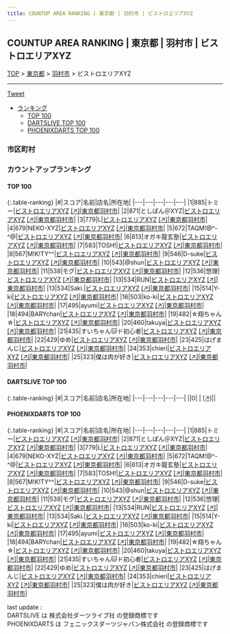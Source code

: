 ```yaml
---
title: COUNTUP AREA RANKING | 東京都 | 羽村市 | ビストロエリアXYZ
---
```

## COUNTUP AREA RANKING | 東京都 | 羽村市 | ビストロエリアXYZ

[TOP](/darts/rank/) > [東京都](/darts/rank/東京都/) > [羽村市](/darts/rank/東京都/羽村市/) > ビストロエリアXYZ

___

<a href="https://twitter.com/share?ref_src=twsrc%5Etfw" data-text="COUNTUP AREA RANKING | 東京都羽村市ビストロエリアXYZ" class="twitter-share-button" data-hashtags="DARTSLIVE,PHOENIXDARTS,darts,ダーツ" data-show-count="false">Tweet</a>

* [ランキング](#カウントアップランキング)
    * [TOP 100](#top-100)
    * [DARTSLIVE TOP 100](#dartslive-top-100)
    * [PHOENIXDARTS TOP 100](#phoenixdarts-top-100)

### 市区町村

<ul>

</ul>

### カウントアップランキング

#### TOP 100



{:.table-ranking}
|#|スコア|名前|店名|所在地|
|---|---|---|---|---|
|1|885|<span class="rank-name-pd">トミー</span>|<a href="/darts/rank/shops/9468.html">ビストロエリアXYZ</a> <a href="https://vs.phoenixdarts.com/jp/shop/shopDetailInfo/s_9468?s_seq=9468">[↗]</a>|<a href="/darts/rank/東京都/羽村市">東京都羽村市</a>|
|2|871|<span class="rank-name-pd">としぽん＠XYZ</span>|<a href="/darts/rank/shops/9468.html">ビストロエリアXYZ</a> <a href="https://vs.phoenixdarts.com/jp/shop/shopDetailInfo/s_9468?s_seq=9468">[↗]</a>|<a href="/darts/rank/東京都/羽村市">東京都羽村市</a>|
|3|779|<span class="rank-name-pd">L</span>|<a href="/darts/rank/shops/9468.html">ビストロエリアXYZ</a> <a href="https://vs.phoenixdarts.com/jp/shop/shopDetailInfo/s_9468?s_seq=9468">[↗]</a>|<a href="/darts/rank/東京都/羽村市">東京都羽村市</a>|
|4|679|<span class="rank-name-pd">NEKO-XYZ</span>|<a href="/darts/rank/shops/9468.html">ビストロエリアXYZ</a> <a href="https://vs.phoenixdarts.com/jp/shop/shopDetailInfo/s_9468?s_seq=9468">[↗]</a>|<a href="/darts/rank/東京都/羽村市">東京都羽村市</a>|
|5|672|<span class="rank-name-pd">TAQM!@^-^@</span>|<a href="/darts/rank/shops/9468.html">ビストロエリアXYZ</a> <a href="https://vs.phoenixdarts.com/jp/shop/shopDetailInfo/s_9468?s_seq=9468">[↗]</a>|<a href="/darts/rank/東京都/羽村市">東京都羽村市</a>|
|6|613|<span class="rank-name-pd">オガキ龍玄塾</span>|<a href="/darts/rank/shops/9468.html">ビストロエリアXYZ</a> <a href="https://vs.phoenixdarts.com/jp/shop/shopDetailInfo/s_9468?s_seq=9468">[↗]</a>|<a href="/darts/rank/東京都/羽村市">東京都羽村市</a>|
|7|583|<span class="rank-name-pd">TOSH!</span>|<a href="/darts/rank/shops/9468.html">ビストロエリアXYZ</a> <a href="https://vs.phoenixdarts.com/jp/shop/shopDetailInfo/s_9468?s_seq=9468">[↗]</a>|<a href="/darts/rank/東京都/羽村市">東京都羽村市</a>|
|8|567|<span class="rank-name-pd">M!K!TY^^</span>|<a href="/darts/rank/shops/9468.html">ビストロエリアXYZ</a> <a href="https://vs.phoenixdarts.com/jp/shop/shopDetailInfo/s_9468?s_seq=9468">[↗]</a>|<a href="/darts/rank/東京都/羽村市">東京都羽村市</a>|
|9|546|<span class="rank-name-pd">D-suke</span>|<a href="/darts/rank/shops/9468.html">ビストロエリアXYZ</a> <a href="https://vs.phoenixdarts.com/jp/shop/shopDetailInfo/s_9468?s_seq=9468">[↗]</a>|<a href="/darts/rank/東京都/羽村市">東京都羽村市</a>|
|10|543|<span class="rank-name-pd">@shun</span>|<a href="/darts/rank/shops/9468.html">ビストロエリアXYZ</a> <a href="https://vs.phoenixdarts.com/jp/shop/shopDetailInfo/s_9468?s_seq=9468">[↗]</a>|<a href="/darts/rank/東京都/羽村市">東京都羽村市</a>|
|11|538|<span class="rank-name-pd">モグ</span>|<a href="/darts/rank/shops/9468.html">ビストロエリアXYZ</a> <a href="https://vs.phoenixdarts.com/jp/shop/shopDetailInfo/s_9468?s_seq=9468">[↗]</a>|<a href="/darts/rank/東京都/羽村市">東京都羽村市</a>|
|12|536|<span class="rank-name-pd">悠理</span>|<a href="/darts/rank/shops/9468.html">ビストロエリアXYZ</a> <a href="https://vs.phoenixdarts.com/jp/shop/shopDetailInfo/s_9468?s_seq=9468">[↗]</a>|<a href="/darts/rank/東京都/羽村市">東京都羽村市</a>|
|13|534|<span class="rank-name-pd">RUN</span>|<a href="/darts/rank/shops/9468.html">ビストロエリアXYZ</a> <a href="https://vs.phoenixdarts.com/jp/shop/shopDetailInfo/s_9468?s_seq=9468">[↗]</a>|<a href="/darts/rank/東京都/羽村市">東京都羽村市</a>|
|13|534|<span class="rank-name-pd">Saki.</span>|<a href="/darts/rank/shops/9468.html">ビストロエリアXYZ</a> <a href="https://vs.phoenixdarts.com/jp/shop/shopDetailInfo/s_9468?s_seq=9468">[↗]</a>|<a href="/darts/rank/東京都/羽村市">東京都羽村市</a>|
|15|514|<span class="rank-name-pd">Y-ki</span>|<a href="/darts/rank/shops/9468.html">ビストロエリアXYZ</a> <a href="https://vs.phoenixdarts.com/jp/shop/shopDetailInfo/s_9468?s_seq=9468">[↗]</a>|<a href="/darts/rank/東京都/羽村市">東京都羽村市</a>|
|16|503|<span class="rank-name-pd">ko-ki</span>|<a href="/darts/rank/shops/9468.html">ビストロエリアXYZ</a> <a href="https://vs.phoenixdarts.com/jp/shop/shopDetailInfo/s_9468?s_seq=9468">[↗]</a>|<a href="/darts/rank/東京都/羽村市">東京都羽村市</a>|
|17|495|<span class="rank-name-pd">ayumi</span>|<a href="/darts/rank/shops/9468.html">ビストロエリアXYZ</a> <a href="https://vs.phoenixdarts.com/jp/shop/shopDetailInfo/s_9468?s_seq=9468">[↗]</a>|<a href="/darts/rank/東京都/羽村市">東京都羽村市</a>|
|18|494|<span class="rank-name-pd">BARYchan</span>|<a href="/darts/rank/shops/9468.html">ビストロエリアXYZ</a> <a href="https://vs.phoenixdarts.com/jp/shop/shopDetailInfo/s_9468?s_seq=9468">[↗]</a>|<a href="/darts/rank/東京都/羽村市">東京都羽村市</a>|
|19|482|<span class="rank-name-pd">☆翔ちゃん☆</span>|<a href="/darts/rank/shops/9468.html">ビストロエリアXYZ</a> <a href="https://vs.phoenixdarts.com/jp/shop/shopDetailInfo/s_9468?s_seq=9468">[↗]</a>|<a href="/darts/rank/東京都/羽村市">東京都羽村市</a>|
|20|460|<span class="rank-name-pd">takuya</span>|<a href="/darts/rank/shops/9468.html">ビストロエリアXYZ</a> <a href="https://vs.phoenixdarts.com/jp/shop/shopDetailInfo/s_9468?s_seq=9468">[↗]</a>|<a href="/darts/rank/東京都/羽村市">東京都羽村市</a>|
|21|435|<span class="rank-name-pd">すいちゃん🐱ド初心者</span>|<a href="/darts/rank/shops/9468.html">ビストロエリアXYZ</a> <a href="https://vs.phoenixdarts.com/jp/shop/shopDetailInfo/s_9468?s_seq=9468">[↗]</a>|<a href="/darts/rank/東京都/羽村市">東京都羽村市</a>|
|22|429|<span class="rank-name-pd">ゆめ</span>|<a href="/darts/rank/shops/9468.html">ビストロエリアXYZ</a> <a href="https://vs.phoenixdarts.com/jp/shop/shopDetailInfo/s_9468?s_seq=9468">[↗]</a>|<a href="/darts/rank/東京都/羽村市">東京都羽村市</a>|
|23|425|<span class="rank-name-pd">はげまんじ</span>|<a href="/darts/rank/shops/9468.html">ビストロエリアXYZ</a> <a href="https://vs.phoenixdarts.com/jp/shop/shopDetailInfo/s_9468?s_seq=9468">[↗]</a>|<a href="/darts/rank/東京都/羽村市">東京都羽村市</a>|
|24|353|<span class="rank-name-pd">chieri</span>|<a href="/darts/rank/shops/9468.html">ビストロエリアXYZ</a> <a href="https://vs.phoenixdarts.com/jp/shop/shopDetailInfo/s_9468?s_seq=9468">[↗]</a>|<a href="/darts/rank/東京都/羽村市">東京都羽村市</a>|
|25|323|<span class="rank-name-pd">僕は肉が好き</span>|<a href="/darts/rank/shops/9468.html">ビストロエリアXYZ</a> <a href="https://vs.phoenixdarts.com/jp/shop/shopDetailInfo/s_9468?s_seq=9468">[↗]</a>|<a href="/darts/rank/東京都/羽村市">東京都羽村市</a>|


#### DARTSLIVE TOP 100



{:.table-ranking}
|#|スコア|名前|店名|所在地|
|---|---|---|---|---|
||0|<span class="rank-name-dl"> </span>|<a href="/darts/rank/shops/.html"></a> <a href="">[↗]</a>|<a href="/darts/rank//"></a>|


#### PHOENIXDARTS TOP 100



{:.table-ranking}
|#|スコア|名前|店名|所在地|
|---|---|---|---|---|
|1|885|<span class="rank-name-pd">トミー</span>|<a href="/darts/rank/shops/9468.html">ビストロエリアXYZ</a> <a href="https://vs.phoenixdarts.com/jp/shop/shopDetailInfo/s_9468?s_seq=9468">[↗]</a>|<a href="/darts/rank/東京都/羽村市">東京都羽村市</a>|
|2|871|<span class="rank-name-pd">としぽん＠XYZ</span>|<a href="/darts/rank/shops/9468.html">ビストロエリアXYZ</a> <a href="https://vs.phoenixdarts.com/jp/shop/shopDetailInfo/s_9468?s_seq=9468">[↗]</a>|<a href="/darts/rank/東京都/羽村市">東京都羽村市</a>|
|3|779|<span class="rank-name-pd">L</span>|<a href="/darts/rank/shops/9468.html">ビストロエリアXYZ</a> <a href="https://vs.phoenixdarts.com/jp/shop/shopDetailInfo/s_9468?s_seq=9468">[↗]</a>|<a href="/darts/rank/東京都/羽村市">東京都羽村市</a>|
|4|679|<span class="rank-name-pd">NEKO-XYZ</span>|<a href="/darts/rank/shops/9468.html">ビストロエリアXYZ</a> <a href="https://vs.phoenixdarts.com/jp/shop/shopDetailInfo/s_9468?s_seq=9468">[↗]</a>|<a href="/darts/rank/東京都/羽村市">東京都羽村市</a>|
|5|672|<span class="rank-name-pd">TAQM!@^-^@</span>|<a href="/darts/rank/shops/9468.html">ビストロエリアXYZ</a> <a href="https://vs.phoenixdarts.com/jp/shop/shopDetailInfo/s_9468?s_seq=9468">[↗]</a>|<a href="/darts/rank/東京都/羽村市">東京都羽村市</a>|
|6|613|<span class="rank-name-pd">オガキ龍玄塾</span>|<a href="/darts/rank/shops/9468.html">ビストロエリアXYZ</a> <a href="https://vs.phoenixdarts.com/jp/shop/shopDetailInfo/s_9468?s_seq=9468">[↗]</a>|<a href="/darts/rank/東京都/羽村市">東京都羽村市</a>|
|7|583|<span class="rank-name-pd">TOSH!</span>|<a href="/darts/rank/shops/9468.html">ビストロエリアXYZ</a> <a href="https://vs.phoenixdarts.com/jp/shop/shopDetailInfo/s_9468?s_seq=9468">[↗]</a>|<a href="/darts/rank/東京都/羽村市">東京都羽村市</a>|
|8|567|<span class="rank-name-pd">M!K!TY^^</span>|<a href="/darts/rank/shops/9468.html">ビストロエリアXYZ</a> <a href="https://vs.phoenixdarts.com/jp/shop/shopDetailInfo/s_9468?s_seq=9468">[↗]</a>|<a href="/darts/rank/東京都/羽村市">東京都羽村市</a>|
|9|546|<span class="rank-name-pd">D-suke</span>|<a href="/darts/rank/shops/9468.html">ビストロエリアXYZ</a> <a href="https://vs.phoenixdarts.com/jp/shop/shopDetailInfo/s_9468?s_seq=9468">[↗]</a>|<a href="/darts/rank/東京都/羽村市">東京都羽村市</a>|
|10|543|<span class="rank-name-pd">@shun</span>|<a href="/darts/rank/shops/9468.html">ビストロエリアXYZ</a> <a href="https://vs.phoenixdarts.com/jp/shop/shopDetailInfo/s_9468?s_seq=9468">[↗]</a>|<a href="/darts/rank/東京都/羽村市">東京都羽村市</a>|
|11|538|<span class="rank-name-pd">モグ</span>|<a href="/darts/rank/shops/9468.html">ビストロエリアXYZ</a> <a href="https://vs.phoenixdarts.com/jp/shop/shopDetailInfo/s_9468?s_seq=9468">[↗]</a>|<a href="/darts/rank/東京都/羽村市">東京都羽村市</a>|
|12|536|<span class="rank-name-pd">悠理</span>|<a href="/darts/rank/shops/9468.html">ビストロエリアXYZ</a> <a href="https://vs.phoenixdarts.com/jp/shop/shopDetailInfo/s_9468?s_seq=9468">[↗]</a>|<a href="/darts/rank/東京都/羽村市">東京都羽村市</a>|
|13|534|<span class="rank-name-pd">RUN</span>|<a href="/darts/rank/shops/9468.html">ビストロエリアXYZ</a> <a href="https://vs.phoenixdarts.com/jp/shop/shopDetailInfo/s_9468?s_seq=9468">[↗]</a>|<a href="/darts/rank/東京都/羽村市">東京都羽村市</a>|
|13|534|<span class="rank-name-pd">Saki.</span>|<a href="/darts/rank/shops/9468.html">ビストロエリアXYZ</a> <a href="https://vs.phoenixdarts.com/jp/shop/shopDetailInfo/s_9468?s_seq=9468">[↗]</a>|<a href="/darts/rank/東京都/羽村市">東京都羽村市</a>|
|15|514|<span class="rank-name-pd">Y-ki</span>|<a href="/darts/rank/shops/9468.html">ビストロエリアXYZ</a> <a href="https://vs.phoenixdarts.com/jp/shop/shopDetailInfo/s_9468?s_seq=9468">[↗]</a>|<a href="/darts/rank/東京都/羽村市">東京都羽村市</a>|
|16|503|<span class="rank-name-pd">ko-ki</span>|<a href="/darts/rank/shops/9468.html">ビストロエリアXYZ</a> <a href="https://vs.phoenixdarts.com/jp/shop/shopDetailInfo/s_9468?s_seq=9468">[↗]</a>|<a href="/darts/rank/東京都/羽村市">東京都羽村市</a>|
|17|495|<span class="rank-name-pd">ayumi</span>|<a href="/darts/rank/shops/9468.html">ビストロエリアXYZ</a> <a href="https://vs.phoenixdarts.com/jp/shop/shopDetailInfo/s_9468?s_seq=9468">[↗]</a>|<a href="/darts/rank/東京都/羽村市">東京都羽村市</a>|
|18|494|<span class="rank-name-pd">BARYchan</span>|<a href="/darts/rank/shops/9468.html">ビストロエリアXYZ</a> <a href="https://vs.phoenixdarts.com/jp/shop/shopDetailInfo/s_9468?s_seq=9468">[↗]</a>|<a href="/darts/rank/東京都/羽村市">東京都羽村市</a>|
|19|482|<span class="rank-name-pd">☆翔ちゃん☆</span>|<a href="/darts/rank/shops/9468.html">ビストロエリアXYZ</a> <a href="https://vs.phoenixdarts.com/jp/shop/shopDetailInfo/s_9468?s_seq=9468">[↗]</a>|<a href="/darts/rank/東京都/羽村市">東京都羽村市</a>|
|20|460|<span class="rank-name-pd">takuya</span>|<a href="/darts/rank/shops/9468.html">ビストロエリアXYZ</a> <a href="https://vs.phoenixdarts.com/jp/shop/shopDetailInfo/s_9468?s_seq=9468">[↗]</a>|<a href="/darts/rank/東京都/羽村市">東京都羽村市</a>|
|21|435|<span class="rank-name-pd">すいちゃん🐱ド初心者</span>|<a href="/darts/rank/shops/9468.html">ビストロエリアXYZ</a> <a href="https://vs.phoenixdarts.com/jp/shop/shopDetailInfo/s_9468?s_seq=9468">[↗]</a>|<a href="/darts/rank/東京都/羽村市">東京都羽村市</a>|
|22|429|<span class="rank-name-pd">ゆめ</span>|<a href="/darts/rank/shops/9468.html">ビストロエリアXYZ</a> <a href="https://vs.phoenixdarts.com/jp/shop/shopDetailInfo/s_9468?s_seq=9468">[↗]</a>|<a href="/darts/rank/東京都/羽村市">東京都羽村市</a>|
|23|425|<span class="rank-name-pd">はげまんじ</span>|<a href="/darts/rank/shops/9468.html">ビストロエリアXYZ</a> <a href="https://vs.phoenixdarts.com/jp/shop/shopDetailInfo/s_9468?s_seq=9468">[↗]</a>|<a href="/darts/rank/東京都/羽村市">東京都羽村市</a>|
|24|353|<span class="rank-name-pd">chieri</span>|<a href="/darts/rank/shops/9468.html">ビストロエリアXYZ</a> <a href="https://vs.phoenixdarts.com/jp/shop/shopDetailInfo/s_9468?s_seq=9468">[↗]</a>|<a href="/darts/rank/東京都/羽村市">東京都羽村市</a>|
|25|323|<span class="rank-name-pd">僕は肉が好き</span>|<a href="/darts/rank/shops/9468.html">ビストロエリアXYZ</a> <a href="https://vs.phoenixdarts.com/jp/shop/shopDetailInfo/s_9468?s_seq=9468">[↗]</a>|<a href="/darts/rank/東京都/羽村市">東京都羽村市</a>|


<div class="footer border-top border-gray-light mt-5 pt-3 text-right text-gray">
    last update : <span style="font-weight: italic" id="foot_last_modified"></span><br />
    DARTSLIVE は 株式会社ダーツライブ社 の登録商標です<br />
    PHOENIXDARTS は フェニックスダーツジャパン株式会社 の登録商標です<br />
</div>

<script src="https://cdnjs.cloudflare.com/ajax/libs/jquery.tablesorter/2.31.3/js/jquery.tablesorter.min.js" integrity="sha512-qzgd5cYSZcosqpzpn7zF2ZId8f/8CHmFKZ8j7mU4OUXTNRd5g+ZHBPsgKEwoqxCtdQvExE5LprwwPAgoicguNg==" crossorigin="anonymous" referrerpolicy="no-referrer"></script>
<link rel="stylesheet" href="https://cdnjs.cloudflare.com/ajax/libs/jquery.tablesorter/2.31.3/css/theme.default.min.css" integrity="sha512-wghhOJkjQX0Lh3NSWvNKeZ0ZpNn+SPVXX1Qyc9OCaogADktxrBiBdKGDoqVUOyhStvMBmJQ8ZdMHiR3wuEq8+w==" crossorigin="anonymous" referrerpolicy="no-referrer" />
<script>
$(function() {
    $(".table-ranking").tablesorter({sortList:[[0, 0]]});
    $("#foot_last_modified").text(formatDate(new Date(document.lastModified), 'yyyy-MM-dd HH:mm:ss'));
});
</script>

<script async src="https://platform.twitter.com/widgets.js" charset="utf-8"></script>